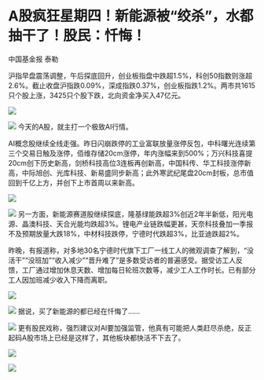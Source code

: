 # A股疯狂星期四！新能源被“绞杀”，水都抽干了！股民：忏悔！

中国基金报 泰勒

沪指早盘震荡调整，午后探底回升，创业板指盘中跌超1.5%，科创50指数则涨超2.6%。截止收盘沪指跌0.09%，深成指跌0.37%，创业板指跌1.2%。两市共1615只个股上涨，3425只个股下跌，北向资金净买入47亿元。

![](https://inews.gtimg.com/newsapp_bt/0/15780855570/1000)

![](https://inews.gtimg.com/newsapp_bt/0/15780855607/1000)
今天的A股，就主打一个极致AI行情。

AI概念股继续全线走强。昨日闪崩跌停的工业富联放量涨停反包，中科曙光连续第三个交易日触及涨停，佰维存储20cm涨停，年内涨幅来到500%；万兴科技喜提20cm创下历史新高，剑桥科技高位3连板再创新高，中国科传、华工科技涨停新高，中际旭创、光库科技、新易盛同步新高；此外寒武纪尾盘20cm封板，总市值回到千亿上方，并创下上市首周以来新高。

![](https://inews.gtimg.com/newsapp_bt/0/15780855608/1000)

![](https://inews.gtimg.com/newsapp_bt/0/15780855609/1000)
另一方面，新能源赛道股继续探底，隆基绿能跌超3%创近2年半新低，阳光电源、晶澳科技、天合光能均跌超3%。锂电产业链跌幅更甚，天奈科技叠加一季报不及预期放量大跌18%，中材科技跌停，宁德时代跌超3%，比亚迪跌超2%。

昨晚，有报道称，对多地30名宁德时代旗下工厂一线工人的微观调查了解到，“没活干”“没班加”“收入减少”“晋升难了”是多数受访者的普遍感受。据受访工人反馈，工厂通过增加休息天数、增加每日轮班次数等，减少工人工作时长。已有部分工人因加班减少收入下降而离职。

![](https://inews.gtimg.com/newsapp_bt/0/15780855658/1000)

![](https://inews.gtimg.com/newsapp_bt/0/15780855659/1000)
据说，买了新能源的都已经在忏悔了……

![](https://inews.gtimg.com/newsapp_bt/0/15780855706/1000)
更有股民戏称，强烈建议对AI要加强监管，他真有可能把人类赶尽杀绝，反正起码A股市场上已经是这样了，其他板块都快活不下去了。

![](https://inews.gtimg.com/newsapp_bt/0/15780855708/1000)

![](https://inews.gtimg.com/newsapp_bt/0/15780855709/1000)

